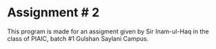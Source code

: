 # Assignment # 2

This program is made for an assigment given by Sir Inam-ul-Haq in the class of PIAIC, batch #1 Gulshan Saylani Campus.

